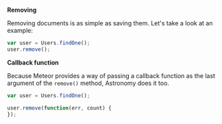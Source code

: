 **Removing**

Removing documents is as simple as saving them. Let's take a look at an example:

```js
var user = Users.findOne();
user.remove();
```

**Callback function**

Because Meteor provides a way of passing a callback function as the last argument of the `remove()` method, Astronomy does it too.

```js
var user = Users.findOne();

user.remove(function(err, count) {
});
```